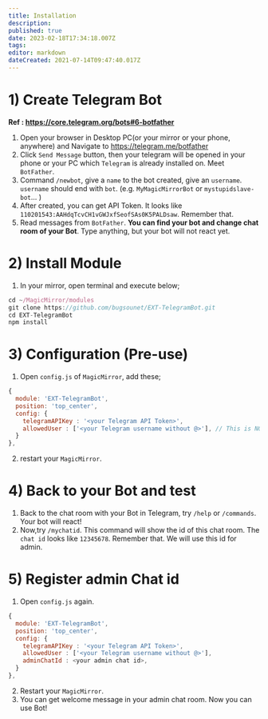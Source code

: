```yaml
---
title: Installation
description: 
published: true
date: 2023-02-18T17:34:18.007Z
tags: 
editor: markdown
dateCreated: 2021-07-14T09:47:40.017Z
---
```


# 1) Create Telegram Bot

**Ref : https://core.telegram.org/bots#6-botfather**
1. Open your browser in Desktop PC(or your mirror or your phone, anywhere) and Navigate to https://telegram.me/botfather
2. Click `Send Message` button, then your telegram will be opened in your phone or your PC which `Telegram` is already installed on. Meet `BotFather`.
3. Command `/newbot`, give a `name` to the bot created, give an `username`. `username` should end with `bot`. (e.g. `MyMagicMirrorBot` or `mystupidslave-bot`... )
4. After created, you can get API Token. It looks like `110201543:AAHdqTcvCH1vGWJxfSeofSAs0K5PALDsaw`. Remember that.
5. Read messages from `BotFather`. **You can find your bot and change chat room of your Bot**. Type anything, but your bot will not react yet.

# 2) Install Module
1. In your mirror, open terminal and execute below;
```js
cd ~/MagicMirror/modules
git clone https://github.com/bugsounet/EXT-TelegramBot.git
cd EXT-TelegramBot
npm install
```

# 3) Configuration (Pre-use)
1. Open `config.js` of `MagicMirror`, add these;
```js
{
  module: 'EXT-TelegramBot',
  position: 'top_center',
  config: {
    telegramAPIKey : '<your Telegram API Token>',
    allowedUser : ['<your Telegram username without @>'], // This is NOT the username of bot.
  }
},

```
2. restart your `MagicMirror`.

# 4) Back to your Bot and test
1. Back to the chat room with your Bot in Telegram, try `/help` or `/commands`. Your bot will react!
2. Now,try `/mychatid`. This command will show the id of this chat room. The `chat id` looks like `12345678`. Remember that. We will use this id for admin.

# 5) Register admin Chat id
1. Open `config.js` again.
```js
{
  module: 'EXT-TelegramBot',
  position: 'top_center',
  config: {
    telegramAPIKey : '<your Telegram API Token>',
    allowedUser : ['<your Telegram username without @>'],
    adminChatId : <your admin chat id>,
  }
},

```
2. Restart your `MagicMirror`.
3. You can get welcome message in your admin chat room. Now you can use Bot!